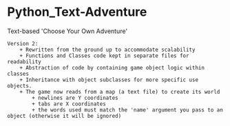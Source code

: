 # Python_Text-Adventure
 Text-based 'Choose Your Own Adventure'

	Version 2:
		+ Rewritten from the ground up to accommodate scalability
		+ Functions and Classes code kept in separate files for readability
		+ Abstraction of code by containing game object logic within classes
		+ Inheritance with object subclasses for more specific use objects.
		+ The game now reads from a map (a text file) to create its world
			+ newlines are Y coordinates
			+ tabs are X coordinates
			+ the words used must match the 'name' argument you pass to an object (otherwise it will be ignored)